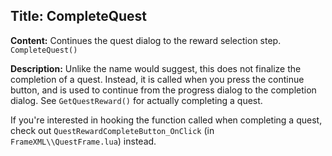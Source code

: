 ## Title: CompleteQuest

**Content:**
Continues the quest dialog to the reward selection step.
`CompleteQuest()`

**Description:**
Unlike the name would suggest, this does not finalize the completion of a quest. Instead, it is called when you press the continue button, and is used to continue from the progress dialog to the completion dialog. See `GetQuestReward()` for actually completing a quest.

If you're interested in hooking the function called when completing a quest, check out `QuestRewardCompleteButton_OnClick` (in `FrameXML\\QuestFrame.lua`) instead.